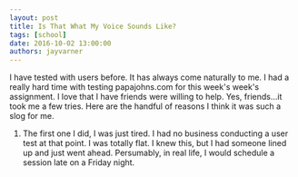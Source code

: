 ```yaml
---
layout: post
title: Is That What My Voice Sounds Like?
tags: [school]
date: 2016-10-02 13:00:00
authors: jayvarner
---
```


I have tested with users before. It has always come naturally to me. I had a really hard time with testing papajohns.com for this week's week's assignment. I love that I have friends were willing to help. Yes, friends...it took me a few tries. Here are the handful of reasons I think it was such a slog for me.

1. The first one I did, I was just tired. I had no business conducting a user test at that point. I was totally flat. I knew this, but I had someone lined up and just went ahead. Persumably, in real life, I would schedule a session late on a Friday night. 
